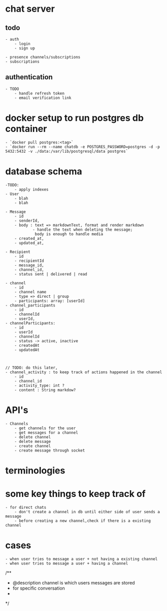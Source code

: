 # chat server

## todo
    - auth
        - login
        - sign up
    
    - presence channels/subscriptions
    - subscriptions 


## authentication
    - TODO
        - handle refresh token
        - email verification link

# docker setup to run postgres db container 

    - `docker pull postgres:<tag>`
    - `docker run --rm --name chatdb -e POSTGRES_PASSWORD=postgres -d -p 5432:5432 -v ./data:/var/lib/postgresql/data postgres`


# database schema
    -TODO: 
        - apply indexes 
    - User 
        - blah 
        - blah

    - Message
        - id
        - senderId,
        - body : text => markdownText, format and render markdown 
                - handle the text when deleting the message;
                 body is enough to handle media
        - created_at,
        - updated_at,

    - Recipient
        - id
        - recipientId
        - message_id,
        - channel_id,
        - status sent | delivered | read 

    - channel
        - id
        - channel name
        - type => direct | group
        - participants: array: [userId]
    - channel_participants 
        - id
        - channelId
        - userId,
    - channelParticipants:
        - id
        - userId
        - channelId
        - status -> active, inactive 
        - createdAt
        - updatedAt



    // TODO: do this later, 
    - channel_activity : to keep track of actions happened in the channel
        - id
        - channel_id
        - activity_type: int ? 
        - content : String markdow? 



# API's 
    - Channels 
        - get channels for the user
        - get messages for a channel
        - delete channel
        - delete message
        - create channel 
        - create message through socket 


# terminologies




# some key things to keep track of
    - for direct chats
        - don't create a channel in db until either side of user sends a message
        - before creating a new channel,check if there is a existing channel

# cases
    - when user tries to message a user + not having a existing channel
    - when user tries to message a user + having a channel



/**
 * @description channel is which users messages are stored 
 * for specific conversation
 * 
 */






